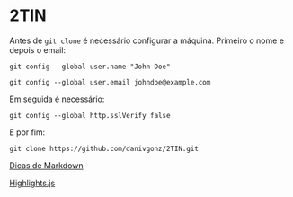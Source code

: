 # 2TIN


Antes de `git clone` é necessário configurar a máquina. Primeiro o nome e depois o email:

```
git config --global user.name "John Doe"
```

```
git config --global user.email johndoe@example.com
```

Em seguida é necessário:

```
git config --global http.sslVerify false
```

E por fim:

```
git clone https://github.com/danivgonz/2TIN.git
```


[Dicas de Markdown](https://blog.da2k.com.br/2015/02/08/aprenda-markdown/)  

[Highlights.js](https://highlightjs.org/)
